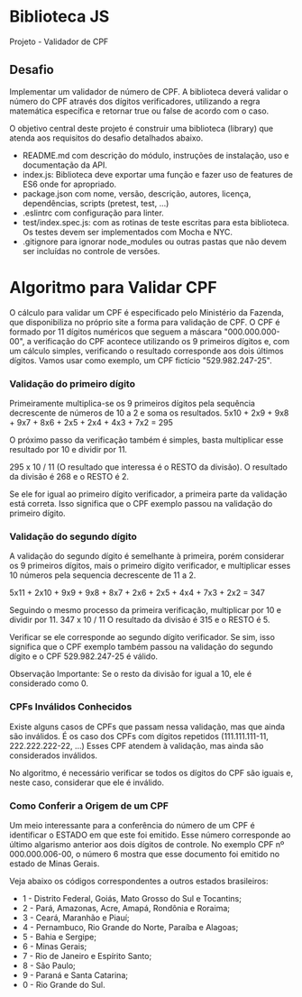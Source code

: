 # Biblioteca JS
Projeto - Validador de CPF

## Desafio
Implementar um validador de número de CPF.
A biblioteca deverá validar o número do CPF através dos dígitos verificadores, utilizando a regra matemática específica e retornar true ou false de acordo com o caso.

O objetivo central deste projeto é construir uma biblioteca (library) que atenda aos requisitos do desafio detalhados abaixo.
- README.md com descrição do módulo, instruções de instalação, uso e documentação da API.
- index.js: Biblioteca deve exportar uma função e fazer uso de features de ES6 onde for apropriado.
- package.json com nome, versão, descrição, autores, licença, dependências, scripts (pretest, test, ...)
- .eslintrc com configuração para linter.
- test/index.spec.js: com as rotinas de teste escritas para esta biblioteca. Os testes devem ser implementados com Mocha e NYC.
- .gitignore para ignorar node_modules ou outras pastas que não devem ser incluídas no controle de versões.

# Algoritmo para Validar CPF
O cálculo para validar um CPF é especificado pelo Ministério da Fazenda, que disponibiliza no próprio site a forma para validação de CPF.
O CPF é formado por 11 dígitos numéricos que seguem a máscara "000.000.000-00", a verificação do CPF acontece utilizando os 9 primeiros dígitos e, com um cálculo simples, verificando o resultado corresponde aos dois últimos dígitos.
Vamos usar como exemplo, um CPF fictício "529.982.247-25".

### Validação do primeiro dígito
Primeiramente multiplica-se os 9 primeiros dígitos pela sequência decrescente de números de 10 a 2 e soma os resultados.
5x10  +  2x9  +  9x8  +  9x7  +  8x6  +  2x5  +  2x4  +  4x3  +  7x2  =  295

O próximo passo da verificação também é simples, basta multiplicar esse resultado por 10 e dividir por 11. 

295 x 10 / 11 (O resultado que interessa é o RESTO da divisão).
O resultado da divisão é 268 e o RESTO é 2.

Se ele for igual ao primeiro dígito verificador, a primeira parte da validação está correta.
Isso significa que o CPF exemplo passou na validação do primeiro dígito.

### Validação do segundo dígito
A validação do segundo dígito é semelhante à primeira, porém considerar os 9 primeiros dígitos, mais o primeiro dígito verificador, e multiplicar esses 10 números pela sequencia decrescente de 11 a 2. 

5x11  +  2x10  +  9x9  +  9x8  +  8x7  +  2x6  +  2x5  +  4x4  +  7x3  +  2x2  =  347

Seguindo o mesmo processo da primeira verificação, multiplicar por 10 e dividir por 11.
347 x 10 / 11 
O resultado da divisão é 315 e o RESTO é 5.

Verificar se ele corresponde ao segundo dígito verificador.
Se sim, isso significa que o CPF exemplo também passou na validação do segundo dígito e o CPF 529.982.247-25 é válido.

Observação Importante: Se o resto da divisão for igual a 10, ele é considerado como 0.

### CPFs Inválidos Conhecidos
Existe alguns casos de CPFs que passam nessa validação, mas que ainda são inválidos.
É os caso dos CPFs com dígitos repetidos (111.111.111-11, 222.222.222-22, ...)
Esses CPF atendem à validação, mas ainda são considerados inválidos.

No algoritmo, é necessário verificar se todos os dígitos do CPF são iguais e, neste caso, considerar que ele é inválido.

### Como Conferir a Origem de um CPF
Um meio interessante para a conferência do número de um CPF é identificar o ESTADO em que este foi emitido.
Esse número corresponde ao último algarismo anterior aos dois dígitos de controle. No exemplo CPF nº 000.000.006-00, o número 6 mostra que esse documento foi emitido no estado de Minas Gerais.

Veja abaixo os códigos correspondentes a outros estados brasileiros:
- 1 - Distrito Federal, Goiás, Mato Grosso do Sul e Tocantins;
- 2 - Pará, Amazonas, Acre, Amapá, Rondônia e Roraima;
- 3 - Ceará, Maranhão e Piauí;
- 4 - Pernambuco, Rio Grande do Norte, Paraíba e Alagoas;
- 5 - Bahia e Sergipe;
- 6 - Minas Gerais;
- 7 - Rio de Janeiro e Espírito Santo;
- 8 - São Paulo;
- 9 - Paraná e Santa Catarina;
- 0 - Rio Grande do Sul.

